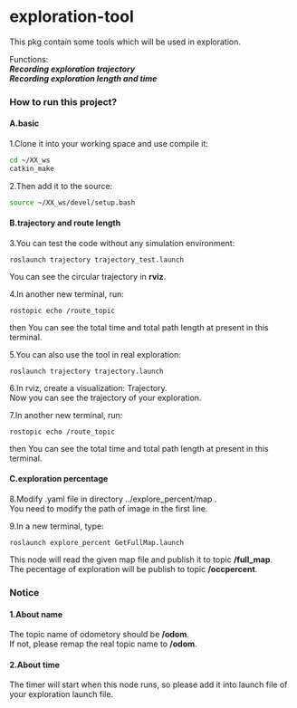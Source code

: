 # exploration-tool
This pkg contain some tools which will be used in exploration.

Functions:  
***Recording exploration trajectory  
Recording exploration length and time*** 

  
### How to run this project?
#### A.basic  
1.Clone it into your working space and use compile it:
```Bash
cd ~/XX_ws
catkin_make
```
2.Then add it to the source:
```Bash
source ~/XX_ws/devel/setup.bash
```
#### B.trajectory and route length  
3.You can test the code without any simulation environment:
```
roslaunch trajectory trajectory_test.launch
```
You can see the circular trajectory in **rviz**.    

4.In another new terminal, run:
```
rostopic echo /route_topic
```
then You can see the total time and total path length at present in this terminal.  

5.You can also use the tool in real exploration:
```
roslaunch trajectory trajectory.launch
```
6.In rviz, create a visualization: Trajectory.  
Now you can see the trajectory of your exploration.  

7.In another new terminal, run:
```
rostopic echo /route_topic
```
then You can see the total time and total path length at present in this terminal.  

#### C.exploration percentage  
8.Modify .yaml file in directory ../explore_percent/map .  
You need to modify the path of image in the first line.   

9.In a new terminal, type:
```
roslaunch explore_percent GetFullMap.launch
```
This node will read the given map file and publish it to topic **/full_map**.  
The pecentage of exploration will be publish to topic **/occpercent**.  

### Notice
#### 1.About name  
The topic name of odometory should be **/odom**.  
If not, please remap the real topic name to **/odom**.  
#### 2.About time  
The timer will start when this node runs, so please add it into launch file of your exploration launch file.
